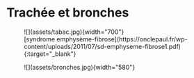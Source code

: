 # Trachée et bronches

<figure markdown="span">
    ![](assets/tabac.jpg){width="700"}
    <figcaption>[syndrome emphysème-fibrose](https://onclepaul.fr/wp-content/uploads/2011/07/sd-emphyseme-fibrose1.pdf){:target="_blank"}</figcaption>
</figure>

<figure markdown="span">
    ![](assets/bronches.jpg){width="580"}
</figure>